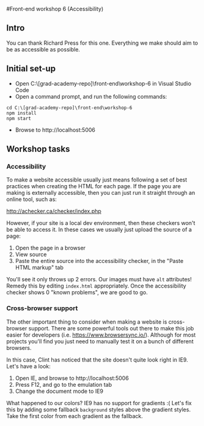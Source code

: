 #Front-end workshop 6 (Accessibility)
## Intro
You can thank Richard Press for this one. Everything we make should aim to be as accessible as possible.
## Initial set-up
* Open C:\\[grad-academy-repo]\front-end\workshop-6 in Visual Studio Code  
* Open a command prompt, and run the following commands:
```
cd C:\[grad-academy-repo]\front-end\workshop-6
npm install
npm start
```
* Browse to http://localhost:5006

## Workshop tasks
### Accessibility
To make a website accessible usually just means following a set of best practices when creating the HTML for each page. If the page you are making is externally accessible, then you can just run it straight through an online tool, such as:

http://achecker.ca/checker/index.php

However, if your site is a local dev environment, then these checkers won't be able to access it. In these cases we usually just upload the source of a page:

1. Open the page in a browser
1. View source
1. Paste the entire source into the accessibility checker, in the "Paste HTML markup" tab

You'll see it only throws up 2 errors. Our images must have `alt` attributes! Remedy this by editing `index.html` appropriately. Once the accessibility checker shows 0 "known problems", we are good to go.

### Cross-browser support
The other important thing to consider when making a website is cross-browser support. There are some powerful tools out there to make this job easier for developers (i.e. https://www.browsersync.io/). Although for most projects you'll find you just need to manually test it on a bunch of different browsers.

In this case, Clint has noticed that the site doesn't quite look right in IE9. Let's have a look:

1. Open IE, and browse to http://localhost:5006
1. Press F12, and go to the emulation tab
1. Change the document mode to IE9

What happened to our colors? IE9 has no support for gradients :( Let's fix this by adding some fallback `background` styles above the gradient styles. Take the first color from each gradient as the fallback.
